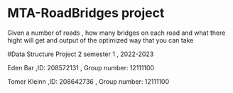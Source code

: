 # MTA-RoadBridges project
Given a number of roads , how many bridges on each road and what there hight will get and output of the optimized way that you can take


#Data Structure Project 2 semester 1 , 2022-2023

Eden Bar ,ID: 208572131 , Group number: 12111100

Tomer Kleinn ,ID: 208642736 , Group number: 12111100
